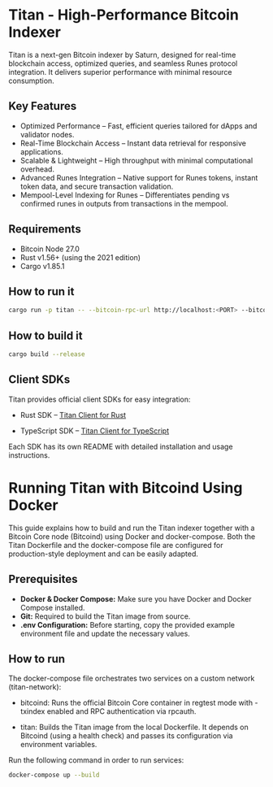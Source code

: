 # Titan - High-Performance Bitcoin Indexer

Titan is a next-gen Bitcoin indexer by Saturn, designed for real-time blockchain access, optimized queries, and seamless Runes protocol integration. It delivers superior performance with minimal resource consumption.

## Key Features

- Optimized Performance – Fast, efficient queries tailored for dApps and validator nodes.
- Real-Time Blockchain Access – Instant data retrieval for responsive applications.
- Scalable & Lightweight – High throughput with minimal computational overhead.
- Advanced Runes Integration – Native support for Runes tokens, instant token data, and secure transaction validation.
- Mempool-Level Indexing for Runes – Differentiates pending vs confirmed runes in outputs from transactions in the mempool.

## Requirements

- Bitcoin Node 27.0
- Rust v1.56+ (using the 2021 edition)
- Cargo v1.85.1

## How to run it

```bash
cargo run -p titan -- --bitcoin-rpc-url http://localhost:<PORT> --bitcoin-rpc-username <USERNAME> --bitcoin-rpc-password <PASSWORD> --chain regtest --index-addresses --index-bitcoin-transactions --enable-tcp-subscriptions --data-dir ~/titan-indexer
```

## How to build it

```bash
cargo build --release
```

## Client SDKs

Titan provides official client SDKs for easy integration:

- Rust SDK – [Titan Client for Rust](./client/README.md)

- TypeScript SDK – [Titan Client for TypeScript](./ts-sdk/README.md)

Each SDK has its own README with detailed installation and usage instructions.

# Running Titan with Bitcoind Using Docker

This guide explains how to build and run the Titan indexer together with a Bitcoin Core node (Bitcoind) using Docker and docker-compose. Both the Titan Dockerfile and the docker-compose file are configured for production-style deployment and can be easily adapted.

## Prerequisites

- **Docker & Docker Compose:** Make sure you have Docker and Docker Compose installed.
- **Git:** Required to build the Titan image from source.
- **.env Configuration:** Before starting, copy the provided example environment file and update the necessary values.

## How to run

The docker-compose file orchestrates two services on a custom network (titan-network):

- bitcoind:
  Runs the official Bitcoin Core container in regtest mode with -txindex enabled and RPC authentication via rpcauth.

- titan:
  Builds the Titan image from the local Dockerfile. It depends on Bitcoind (using a health check) and passes its configuration via environment variables.

Run the following command in order to run services:

```bash
docker-compose up --build
```